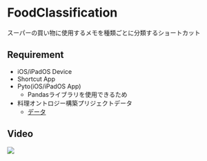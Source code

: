 # FoodClassification

スーパーの買い物に使用するメモを種類ごとに分類するショートカット

## Requirement
- iOS/iPadOS Device
- Shortcut App
- Pyto(iOS/iPadOS App)
  - Pandasライブラリを使用できるため
- 料理オントロジー構築プリジェクトデータ
  - [データ](http://nlp.indsys.chuo-u.ac.jp/cgi-bin/cooking/wiki.cgi)

## Video
[![](http://img.youtube.com/vi/JLf_rgfCFco/0.jpg)](https://youtu.be/JLf_rgfCFco "【ShimaMemo】スーパーでの買い物メモを自動分類して買い物効率化！！【ショートカット】")